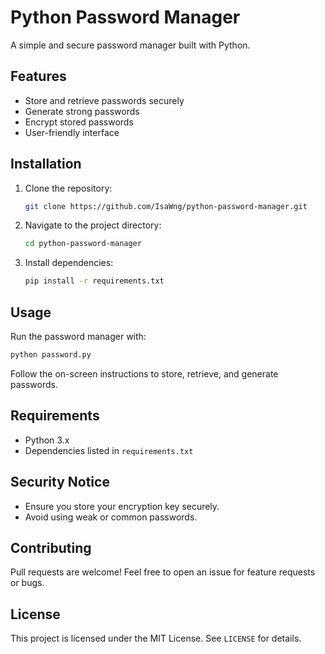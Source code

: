 # Python Password Manager

A simple and secure password manager built with Python.

## Features
- Store and retrieve passwords securely
- Generate strong passwords
- Encrypt stored passwords
- User-friendly interface

## Installation

1. Clone the repository:
   ```sh
   git clone https://github.com/IsaWng/python-password-manager.git
   ```
2. Navigate to the project directory:
   ```sh
   cd python-password-manager
   ```
3. Install dependencies:
   ```sh
   pip install -r requirements.txt
   ```

## Usage

Run the password manager with:
```sh
python password.py
```

Follow the on-screen instructions to store, retrieve, and generate passwords.

## Requirements
- Python 3.x
- Dependencies listed in `requirements.txt`

## Security Notice
- Ensure you store your encryption key securely.
- Avoid using weak or common passwords.

## Contributing
Pull requests are welcome! Feel free to open an issue for feature requests or bugs.

## License
This project is licensed under the MIT License. See `LICENSE` for details.

